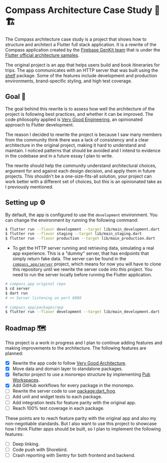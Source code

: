 # Compass Architecture Case Study 🧭🏗️

The Compass architecture case study is a project that shows how to structure and architect a Flutter full stack application. It is a rewrite of the Compass application created by the [Firebase GenKit team](https://developers.googleblog.com/en/how-firebase-genkit-helped-add-ai-to-our-compass-app/) that is under the [Flutter official architecture samples](https://docs.flutter.dev/app-architecture/case-study).

The original project is an app that helps users build and book itineraries for trips. The app communicates with an HTTP server that was built using the [shelf](https://pub.dev/packages/shelf) package. Some of the features include development and production environments, brand-specific styling, and high test coverage.

## Goal 🥅

The goal behind this rewrite is to assess how well the architecture of the project is following best practices, and whether it can be improved. The code philosophy applied is [Very Good Engineering](https://engineering.verygood.ventures/engineering/philosophy/), an opinionated approach to Flutter development.

The reason I decided to rewrite the project is because I saw many members from the community think there was a lack of consistency and a clear architecture in the original project, making it hard to understand and maintain. I noticed patterns that should be avoided and I intend to evidence in the codebase and in a future essay I plan to write.

The rewrite should help the community understand architectural choices, argument for and against each design decision, and apply them in future projects. This shouldn't be a one-size-fits-all solution, your project can work better with a different set of choices, but this is an opinionated take as I previously mentioned.

## Setting up ⚙️

By default, the app is configured to use the `development` environment. You can change the environment by running the following command:

```bash
$ flutter run --flavor development --target lib/main_development.dart
$ flutter run --flavor staging --target lib/main_staging.dart
$ flutter run --flavor production --target lib/main_production.dart
```

* To get the HTTP server running and retrieving data, simulating a real app experience. This is a "dummy" server, that has endpoints that simply return fake data. The server can be found in the [`compass_app/server`](https://github.com/flutter/samples/tree/main/compass_app/server) project, which means for now you will have to clone this repository until we rewrite the server code into this project. You need to run the server locally before running the Flutter application.

```bash
# compass_app original repo
$ cd server
$ dart run
# => Server listening on port 8080
 
# compass_app/packages/app
$ flutter run --flavor development --target lib/main_development.dart
```

## Roadmap 🗺️

This project is a work in progress and I plan to continue adding features and making improvements to the architecture. The following features are planned:

- [x] Rewrite the app code to follow [Very Good Architecture](https://verygood.ventures/blog/very-good-flutter-architecture).
- [x] Move data and domain layer to standalone packages.
- [x] Refactor project to use a monorepo structure by implementing [Pub Workspaces](https://dart.dev/tools/pub/workspaces).
- [x] Add GitHub workflows for every package in the monorepo.
- [ ] Rewrite the server code to use [package:dart_frog](https://pub.dev/packages/dart_frog).
- [ ] Add unit and widget tests to each package.
- [ ] Add integration tests for feature parity with the original app.
- [ ] Reach 100% test coverage in each package.

These points are to reach feature parity with the original app and also my non-negotiable standards. But I also want to use this project to showcase how I think Flutter apps should be built, so I plan to implement the following features:

- [ ] Deep linking.
- [ ] Code push with Shorebird.
- [ ] Crash reporting with Sentry for both frontend and backend.